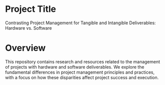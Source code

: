 
# Project Title

Contrasting Project Management for Tangible and Intangible Deliverables: Hardware vs. Software

# Overview

This repository contains research and resources related to the management of projects with hardware and software deliverables. We explore the fundamental differences in project management principles and practices, with a focus on how these disparities affect project success and execution.
